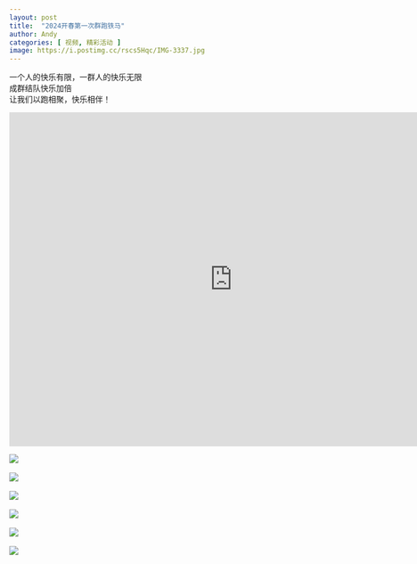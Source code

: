 ```yaml
---
layout: post
title:  "2024开春第一次群跑铁马"
author: Andy
categories: [ 视频, 精彩活动 ]
image: https://i.postimg.cc/rscs5Hqc/IMG-3337.jpg
---
```


一个人的快乐有限，一群人的快乐无限<br/>
成群结队快乐加倍<br/>
让我们以跑相聚，快乐相伴！<br/>


<iframe width="800" height="600" src="https://www.youtube.com/embed/PxVz07OI-_c?si=RFajaieqq-UGeNNk" title="YouTube video player" frameborder="0" allow="accelerometer; autoplay; clipboard-write; encrypted-media; gyroscope; picture-in-picture; web-share" referrerpolicy="strict-origin-when-cross-origin" allowfullscreen></iframe>

![](https://i.postimg.cc/rmYcwYzQ/Image-20240401094220.jpg)<br/><br/>
![](https://i.postimg.cc/RFPCnZp1/Image-20240401094249.jpg)<br/><br/>
![](https://i.postimg.cc/rsKVG27B/Image-20240401094300.jpg)<br/><br/>
![](https://i.postimg.cc/zfFG8jnc/Image-20240401094308.jpg)<br/><br/>
![](https://i.postimg.cc/85kP564P/Image-20240401094317.jpg)<br/><br/>
![](https://i.postimg.cc/C5XFm6gz/Image-20240401094429.jpg)<br/><br/>



